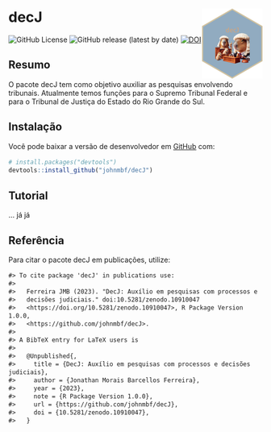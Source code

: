 
<!-- README.md is generated from README.Rmd. Please edit that file -->

# decJ <img src="man/figures/logo.png" align="right" height="139" alt="" />

<!-- badges: start -->

![GitHub License](https://img.shields.io/github/license/johnmbf/decJ)
![GitHub release (latest by
date)](https://img.shields.io/github/v/release/johnmbf/decJ)
[![DOI](https://zenodo.org/badge/654781778.svg)](https://zenodo.org/doi/10.5281/zenodo.10910046)
<!-- badges: end -->

## Resumo

O pacote decJ tem como objetivo auxiliar as pesquisas envolvendo
tribunais. Atualmente temos funções para o Supremo Tribunal Federal e
para o Tribunal de Justiça do Estado do Rio Grande do Sul.

## Instalação

Você pode baixar a versão de desenvolvedor em
[GitHub](https://github.com/johnmbf/decJ) com:

``` r
# install.packages("devtools")
devtools::install_github("johnmbf/decJ")
```

## Tutorial

… já já

## Referência

Para citar o pacote decJ em publicações, utilize:

    #> To cite package 'decJ' in publications use:
    #> 
    #>   Ferreira JMB (2023). "DecJ: Auxílio em pesquisas com processos e
    #>   decisões judiciais." doi:10.5281/zenodo.10910047
    #>   <https://doi.org/10.5281/zenodo.10910047>, R Package Version 1.0.0,
    #>   <https://github.com/johnmbf/decJ>.
    #> 
    #> A BibTeX entry for LaTeX users is
    #> 
    #>   @Unpublished{,
    #>     title = {DecJ: Auxílio em pesquisas com processos e decisões judiciais},
    #>     author = {Jonathan Morais Barcellos Ferreira},
    #>     year = {2023},
    #>     note = {R Package Version 1.0.0},
    #>     url = {https://github.com/johnmbf/decJ},
    #>     doi = {10.5281/zenodo.10910047},
    #>   }
